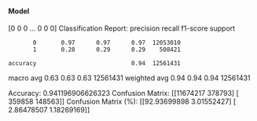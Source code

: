 #### Model
[0 0 0 ... 0 0 0]
Classification Report:
              precision    recall  f1-score   support

           0       0.97      0.97      0.97  12053010
           1       0.28      0.29      0.29    508421

    accuracy                           0.94  12561431
   macro avg       0.63      0.63      0.63  12561431
weighted avg       0.94      0.94      0.94  12561431

Accuracy: 0.941196906626323
Confusion Matrix:
[[11674217   378793]
 [  359858   148563]]
Confusion Matrix (%):
[[92.93699898  3.01552427]
 [ 2.86478507  1.18269169]]
